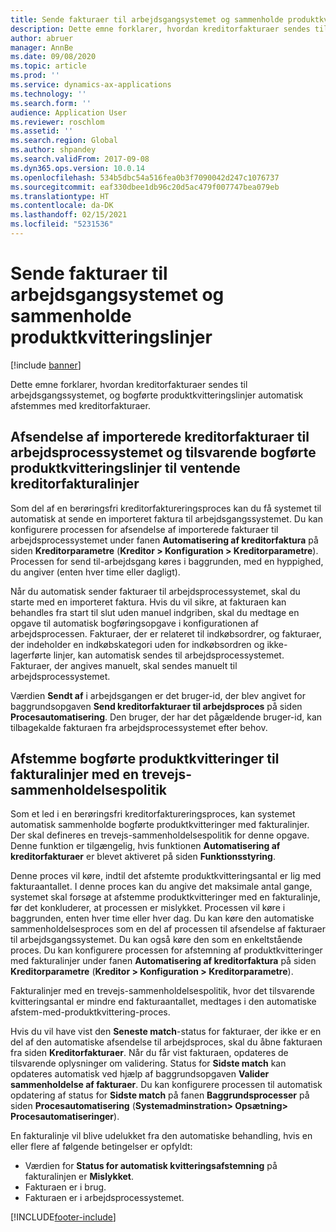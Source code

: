 ```yaml
---
title: Sende fakturaer til arbejdsgangsystemet og sammenholde produktkvitteringslinjer
description: Dette emne forklarer, hvordan kreditorfakturaer sendes til arbejdsgangssystemet, og bogførte produktkvitteringslinjer automatisk afstemmes med kreditorfakturaer.
author: abruer
manager: AnnBe
ms.date: 09/08/2020
ms.topic: article
ms.prod: ''
ms.service: dynamics-ax-applications
ms.technology: ''
ms.search.form: ''
audience: Application User
ms.reviewer: roschlom
ms.assetid: ''
ms.search.region: Global
ms.author: shpandey
ms.search.validFrom: 2017-09-08
ms.dyn365.ops.version: 10.0.14
ms.openlocfilehash: 534b5dbc54a516fea0b3f7090042d247c1076737
ms.sourcegitcommit: eaf330dbee1db96c20d5ac479f007747bea079eb
ms.translationtype: HT
ms.contentlocale: da-DK
ms.lasthandoff: 02/15/2021
ms.locfileid: "5231536"
---
```

# <a name="submit-invoices-to-the-workflow-system-and-match-product-receipt-lines"></a>Sende fakturaer til arbejdsgangsystemet og sammenholde produktkvitteringslinjer

[!include [banner](../includes/banner.md)]

Dette emne forklarer, hvordan kreditorfakturaer sendes til arbejdsgangssystemet, og bogførte produktkvitteringslinjer automatisk afstemmes med kreditorfakturaer.

## <a name="submitting-imported-vendor-invoices-to-the-workflow-system-and-matching-posted-product-receipt-lines-to-pending-vendor-invoice-lines"></a>Afsendelse af importerede kreditorfakturaer til arbejdsprocessystemet og tilsvarende bogførte produktkvitteringslinjer til ventende kreditorfakturalinjer

Som del af en berøringsfri kreditorfaktureringsproces kan du få systemet til automatisk at sende en importeret faktura til arbejdsgangssystemet. Du kan konfigurere processen for afsendelse af importerede fakturaer til arbejdsprocessystemet under fanen **Automatisering af kreditorfaktura** på siden **Kreditorparametre** (**Kreditor \> Konfiguration \> Kreditorparametre**). Processen for send til-arbejdsgang køres i baggrunden, med en hyppighed, du angiver (enten hver time eller dagligt).

Når du automatisk sender fakturaer til arbejdsprocessystemet, skal du starte med en importeret faktura. Hvis du vil sikre, at fakturaen kan behandles fra start til slut uden manuel indgriben, skal du medtage en opgave til automatisk bogføringsopgave i konfigurationen af arbejdsprocessen. Fakturaer, der er relateret til indkøbsordrer, og fakturaer, der indeholder en indkøbskategori uden for indkøbsordren og ikke-lagerførte linjer, kan automatisk sendes til arbejdsprocessystemet. Fakturaer, der angives manuelt, skal sendes manuelt til arbejdsprocessystemet.

Værdien **Sendt af** i arbejdsgangen er det bruger-id, der blev angivet for baggrundsopgaven **Send kreditorfakturaer til arbejdsproces** på siden **Procesautomatisering**. Den bruger, der har det pågældende bruger-id, kan tilbagekalde fakturaen fra arbejdsprocessystemet efter behov.

## <a name="matching-posted-product-receipts-to-invoice-lines-that-have-a-three-way-matching-policy"></a>Afstemme bogførte produktkvitteringer til fakturalinjer med en trevejs-sammenholdelsespolitik

Som et led i en berøringsfri kreditorfaktureringsproces, kan systemet automatisk sammenholde bogførte produktkvitteringer med fakturalinjer. Der skal defineres en trevejs-sammenholdelsespolitik for denne opgave. Denne funktion er tilgængelig, hvis funktionen **Automatisering af kreditorfakturaer** er blevet aktiveret på siden **Funktionsstyring**.

Denne proces vil køre, indtil det afstemte produktkvitteringsantal er lig med fakturaantallet. I denne proces kan du angive det maksimale antal gange, systemet skal forsøge at afstemme produktkvitteringer med en fakturalinje, før det konkluderer, at processen er mislykket. Processen vil køre i baggrunden, enten hver time eller hver dag. Du kan køre den automatiske sammenholdelsesproces som en del af processen til afsendelse af fakturaer til arbejdsgangssystemet. Du kan også køre den som en enkeltstående proces. Du kan konfigurere processen for afstemning af produktkvitteringer med fakturalinjer under fanen **Automatisering af kreditorfaktura** på siden **Kreditorparametre** (**Kreditor \> Konfiguration \> Kreditorparametre**).

Fakturalinjer med en trevejs-sammenholdelsespolitik, hvor det tilsvarende kvitteringsantal er mindre end fakturaantallet, medtages i den automatiske afstem-med-produktkvittering-proces.

Hvis du vil have vist den **Seneste match**-status for fakturaer, der ikke er en del af den automatiske afsendelse til arbejdsproces, skal du åbne fakturaen fra siden **Kreditorfakturaer**. Når du får vist fakturaen, opdateres de tilsvarende oplysninger om validering. Status for **Sidste match** kan opdateres automatisk ved hjælp af baggrundsopgaven **Valider sammenholdelse af fakturaer**. Du kan konfigurere processen til automatisk opdatering af status for **Sidste match** på fanen **Baggrundsprocesser** på siden **Procesautomatisering** (**Systemadminstration\> Opsætning\> Procesautomatiseringer**).

En fakturalinje vil blive udelukket fra den automatiske behandling, hvis en eller flere af følgende betingelser er opfyldt:

- Værdien for **Status for automatisk kvitteringsafstemning** på fakturalinjen er **Mislykket**.
- Fakturaen er i brug.
- Fakturaen er i arbejdsprocessystemet.


[!INCLUDE[footer-include](../../includes/footer-banner.md)]